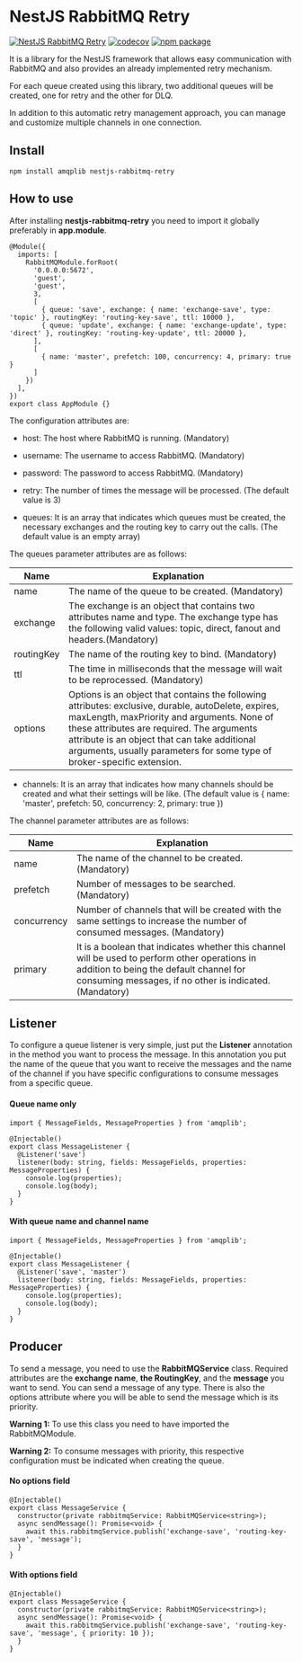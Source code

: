 # NestJS RabbitMQ Retry

[![NestJS RabbitMQ Retry](https://github.com/algab/nestjs-rabbitmq-retry/actions/workflows/master.yml/badge.svg)](https://github.com/algab/nestjs-rabbitmq-retry/actions)
[![codecov](https://codecov.io/gh/algab/nestjs-rabbitmq-retry/branch/master/graph/badge.svg?token=O1U411GOIY)](https://codecov.io/gh/algab/nestjs-rabbitmq-retry)
[![npm package](https://img.shields.io/npm/v/nestjs-rabbitmq-retry?style=flat)](https://www.npmjs.com/package/nestjs-rabbitmq-retry)

It is a library for the NestJS framework that allows easy communication with RabbitMQ and also provides an already implemented retry mechanism.

For each queue created using this library, two additional queues will be created, one for retry and the other for DLQ.

In addition to this automatic retry management approach, you can manage and customize multiple channels in one connection.

## Install

```
npm install amqplib nestjs-rabbitmq-retry
```

## How to use

After installing **nestjs-rabbitmq-retry** you need to import it globally preferably in **app.module**.

```
@Module({
  imports: [
    RabbitMQModule.forRoot(
      '0.0.0.0:5672',
      'guest',
      'guest',
      3,
      [
        { queue: 'save', exchange: { name: 'exchange-save', type: 'topic' }, routingKey: 'routing-key-save', ttl: 10000 },
        { queue: 'update', exchange: { name: 'exchange-update', type: 'direct' }, routingKey: 'routing-key-update', ttl: 20000 },
      ],
      [
        { name: 'master', prefetch: 100, concurrency: 4, primary: true }
      ]
    })
  ],
})
export class AppModule {}
```

The configuration attributes are:

- host: The host where RabbitMQ is running. (Mandatory)

- username: The username to access RabbitMQ. (Mandatory)

- password: The password to access RabbitMQ. (Mandatory)

- retry: The number of times the message will be processed. (The default value is 3)

- queues: It is an array that indicates which queues must be created, the necessary exchanges and the routing key to carry out the calls. (The default value is an empty array)

The queues parameter attributes are as follows:

| Name         | Explanation                                                                                                     |
| ------------ | --------------------------------------------------------------------------------------------------------------- |
| name         | The name of the queue to be created. (Mandatory)                                                                |
| exchange     | The exchange is an object that contains two attributes name and type. The exchange type has the following valid values: topic, direct, fanout and headers.(Mandatory)                              |
| routingKey   | The name of the routing key to bind. (Mandatory)                                                                |
| ttl          | The time in milliseconds that the message will wait to be reprocessed. (Mandatory)                              |
| options      | Options is an object that contains the following attributes: exclusive, durable, autoDelete, expires, maxLength, maxPriority and arguments. None of these attributes are required. The arguments attribute is an object that can take additional arguments, usually parameters for some type of broker-specific extension.                                          |

- channels: It is an array that indicates how many channels should be created and what their settings will be like. (The default value is { name: 'master', prefetch: 50, concurrency: 2, primary: true })

The channel parameter attributes are as follows:

| Name         | Explanation                                                                                                              |
| ------------ | ------------------------------------------------------------------------------------------------------------------------ |
| name         | The name of the channel to be created. (Mandatory)                                                                       |
| prefetch     | Number of messages to be searched. (Mandatory)                                                                           |
| concurrency  | Number of channels that will be created with the same settings to increase the number of consumed messages. (Mandatory)  |
| primary      | It is a boolean that indicates whether this channel will be used to perform other operations in addition to being the default channel for consuming messages, if no other is indicated.  (Mandatory)                                                                |

## Listener

To configure a queue listener is very simple, just put the **Listener** annotation in the method you want to process the message. In this annotation you put the name of the queue that you want to receive the messages and the name of the channel if you have specific configurations to consume messages from a specific queue.

#### Queue name only

```
import { MessageFields, MessageProperties } from 'amqplib';

@Injectable()
export class MessageListener {
  @Listener('save')
  listener(body: string, fields: MessageFields, properties: MessageProperties) {
    console.log(properties);
    console.log(body);
  }
}
```

#### With queue name and channel name

```
import { MessageFields, MessageProperties } from 'amqplib';

@Injectable()
export class MessageListener {
  @Listener('save', 'master')
  listener(body: string, fields: MessageFields, properties: MessageProperties) {
    console.log(properties);
    console.log(body);
  }
}
```

## Producer

To send a message, you need to use the **RabbitMQService** class. Required attributes are the **exchange name**, **the RoutingKey**, and the **message** you want to send. You can send a message of any type. There is also the options attribute where you will be able to send the message which is its priority.

**Warning 1:** To use this class you need to have imported the RabbitMQModule.

**Warning 2:** To consume messages with priority, this respective configuration must be indicated when creating the queue.

#### No options field

```
@Injectable()
export class MessageService {
  constructor(private rabbitmqService: RabbitMQService<string>);
  async sendMessage(): Promise<void> {
    await this.rabbitmqService.publish('exchange-save', 'routing-key-save', 'message');
  }
}
```

#### With options field

```
@Injectable()
export class MessageService {
  constructor(private rabbitmqService: RabbitMQService<string>);
  async sendMessage(): Promise<void> {
    await this.rabbitmqService.publish('exchange-save', 'routing-key-save', 'message', { priority: 10 });
  }
}
```
